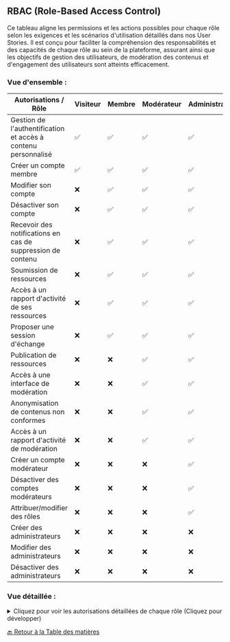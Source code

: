 ## RBAC (Role-Based Access Control)

Ce tableau aligne les permissions et les actions possibles pour chaque rôle selon les exigences et les scénarios d'utilisation détaillés dans nos User Stories. Il est conçu pour faciliter la compréhension des responsabilités et des capacités de chaque rôle au sein de la plateforme, assurant ainsi que les objectifs de gestion des utilisateurs, de modération des contenus et d'engagement des utilisateurs sont atteints efficacement.

### Vue d'ensemble :

| Autorisations / Rôle                                          | Visiteur | Membre | Modérateur | Administrateur | Super Administrateur |
| ------------------------------------------------------------- | -------- | ------ | ---------- | -------------- | -------------------- |
| Gestion de l'authentification et accès à contenu personnalisé | ✅       | ✅     | ✅         | ✅             | ✅                   |
| Créer un compte membre                                        | ✅       | ✅     | ✅         | ✅             | ✅                   |
| Modifier son compte                                           | ❌       | ✅     | ✅         | ✅             | ✅                   |
| Désactiver son compte                                         | ❌       | ✅     | ✅         | ✅             | ✅                   |
| Recevoir des notifications en cas de suppression de contenu   | ❌       | ✅     | ✅         | ✅             | ✅                   |
| Soumission de ressources                                      | ❌       | ✅     | ✅         | ✅             | ✅                   |
| Accès à un rapport d'activité de ses ressources               | ❌       | ✅     | ✅         | ✅             | ✅                   |
| Proposer une session d'échange                                | ❌       | ✅     | ✅         | ✅             | ✅                   |
| Publication de ressources                                     | ❌       | ❌     | ✅         | ✅             | ✅                   |
| Accès à une interface de modération                           | ❌       | ❌     | ✅         | ✅             | ✅                   |
| Anonymisation de contenus non conformes                       | ❌       | ❌     | ✅         | ✅             | ✅                   |
| Accès à un rapport d'activité de modération                   | ❌       | ❌     | ✅         | ✅             | ✅                   |
| Créer un compte modérateur                                    | ❌       | ❌     | ❌         | ✅             | ✅                   |
| Désactiver des comptes modérateurs                            | ❌       | ❌     | ❌         | ✅             | ✅                   |
| Attribuer/modifier des rôles                                  | ❌       | ❌     | ❌         | ✅             | ✅                   |
| Créer des administrateurs                                     | ❌       | ❌     | ❌         | ❌             | ✅                   |
| Modifier des administrateurs                                  | ❌       | ❌     | ❌         | ❌             | ✅                   |
| Désactiver des administrateurs                                | ❌       | ❌     | ❌         | ❌             | ✅                   |

### Vue détaillée :

<details>
<summary>Cliquez pour voir les autorisations détaillées de chaque rôle (Cliquez pour développer)</summary>

| Autorisations / Rôle                                          | Visiteur                        | Membre                          | Modérateur                          | Administrateur                      | Super Administrateur                   |
| ------------------------------------------------------------- | ------------------------------- | ------------------------------- | ----------------------------------- | ----------------------------------- | -------------------------------------- |
| Gestion de l'authentification et accès à contenu personnalisé | Accéder au contenu personnalisé | Accéder au contenu personnalisé | Accéder au contenu personnalisé     | Accéder au contenu personnalisé     | Accéder au contenu personnalisé        |
| Créer un compte membre                                        | Créer un compte                 | Créer un compte                 | Créer un compte                     | Créer un compte                     | Créer un compte                        |
| Modifier son compte                                           | N/A                             | Modifier son compte             | Modifier son compte                 | Modifier son compte                 | Modifier son compte                    |
| Désactiver son compte                                         | N/A                             | Désactiver son compte           | Désactiver son compte               | Désactiver son compte               | Désactiver son compte                  |
| Recevoir des notifications en cas de suppression de contenu   | N/A                             | Recevoir des notifications      | Recevoir des notifications          | Recevoir des notifications          | Recevoir des notifications             |
| Soumission de ressources                                      | N/A                             | Soumettre des ressources        | Soumettre des ressources            | Soumettre des ressources            | Soumettre des ressources               |
| Accès à un rapport d'activité de ses ressources               | N/A                             | Accéder à un rapport d'activité | Accéder à un rapport d'activité     | Accéder à un rapport d'activité     | Accéder à un rapport d'activité        |
| Proposer une session d'échange                                | N/A                             | Proposer une session            | Proposer une session                | Proposer une session                | Proposer une session                   |
| Publication de ressources                                     | N/A                             | N/A                             | Publier des ressources              | Publier des ressources              | Publier des ressources                 |
| Accès à une interface de modération                           | N/A                             | N/A                             | Accéder à l'interface de modération | Accéder à l'interface de modération | Accéder à l'interface de modération    |
| Anonymisation de contenus non conformes                       | N/A                             | N/A                             | Anonymiser des contenus             | Anonymiser des contenus             | Anonymiser des contenus                |
| Accès à un rapport d'activité de modération                   | N/A                             | N/A                             | Accéder à un rapport d'activité     | Accéder à un rapport d'activité     | Accéder à un rapport d'activité        |
| Créer un compte modérateur                                    | N/A                             | N/A                             | N/A                                 | Créer des comptes modérateurs       | Créer des comptes modérateurs          |
| Désactiver des comptes modérateurs                            | N/A                             | N/A                             | N/A                                 | Désactiver des comptes modérateurs  | Désactiver des comptes modérateurs     |
| Attribuer/modifier des rôles                                  | N/A                             | N/A                             | N/A                                 | Attribuer/modifier des rôles        | Attribuer/modifier des rôles           |
| Créer des administrateurs                                     | N/A                             | N/A                             | N/A                                 | N/A                                 | Créer des comptes administrateurs      |
| Modifier des administrateurs                                  | N/A                             | N/A                             | N/A                                 | N/A                                 | Modifier des comptes administrateurs   |
| Désactiver des administrateurs                                | N/A                             | N/A                             | N/A                                 | N/A                                 | Désactiver des comptes administrateurs |

</details>

[🔙 Retour à la Table des matières](./README.md)
